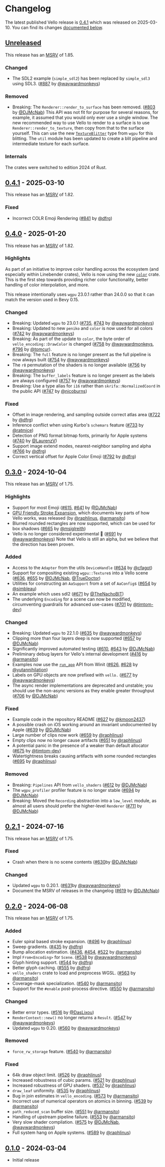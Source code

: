 <!-- Instructions

This changelog follows the patterns described here: <https://keepachangelog.com/en/>.

Subheadings to categorize changes are `added, changed, deprecated, removed, fixed, security`.

-->

# Changelog

The latest published Vello release is [0.4.1](#041---2025-03-10) which was released on 2025-03-10.
You can find its changes [documented below](#041---2025-03-10).

## [Unreleased]

This release has an [MSRV][] of 1.85.

<!-- TODO: Wgpu 24 (#791); override_image change (#802) -->

### Changed

- The SDL2 example (`simple_sdl2`) has been replaced by `simple_sdl3` using SDL3. ([#887][] by [@waywardmonkeys][])


### Removed

- Breaking: The `Renderer::render_to_surface` has been removed. ([#803][] by [@DJMcNab][])
  This API was not fit for purpose for several reasons, for example, it assumed that you would only ever use a single window.
  The new recommended way to use Vello to render to a surface is to use `Renderer::render_to_texture`, then copy from that to the surface yourself.
  This can use the new [`TextureBlitter`](https://docs.rs/wgpu/latest/wgpu/util/struct.TextureBlitter.html) type from `wgpu` for this blitting.
  The `util` module has been updated to create a blit pipeline and intermediate texture for each surface.

### Internals

The crates were switched to edition 2024 of Rust.

## [0.4.1][] - 2025-03-10

This release has an [MSRV][] of 1.82.

### Fixed

- Incorrect COLR Emoji Rendering ([#841][] by [@dfrg][])

## [0.4.0][] - 2025-01-20

This release has an [MSRV][] of 1.82.

### Highlights

As part of an initiative to improve color handling across the ecosystem (and especially within Linebender crates), Vello is now using the new [`color`] crate.
This is the first step towards providing richer color functionality, better handling of color interpolation, and more.

This release intentionally uses `wgpu` 23.0.1 rather than 24.0.0 so that it can match the version used in Bevy 0.15.

### Changed

- Breaking: Updated `wgpu` to 23.0.1 ([#735][], [#743][] by [@waywardmonkeys])
- Breaking: Updated to new `peniko` and `color` is now used for all colors ([#742][] by [@waywardmonkeys])
- Breaking: As part of the update to `color`, the byte order of `vello_encoding::DrawColor` is changed ([#758][] by [@waywardmonkeys][], [#796][] by [@tomcur][]).
- Breaking: The `full` feature is no longer present as the full pipeline is now always built ([#754][] by [@waywardmonkeys])
- The `r8` permutation of the shaders is no longer available ([#756][] by [@waywardmonkeys])
- Breaking: The `buffer_labels` feature is no longer present as the labels are always configured ([#757][] by [@waywardmonkeys])
- Breaking: Use a type alias for `i16` rather than `skrifa::NormalizedCoord` in the public API ([#747][] by [@nicoburns][])

### Fixed

- Offset in image rendering, and sampling outside correct atlas area ([#722][] by [@dfrg])
- Inference conflict when using Kurbo's `schemars` feature ([#733][] by [@ratmice][])
- Detection of PNG format bitmap fonts, primarily for Apple systems ([#740][] by [@LaurenzV])
- Support image extend modes, nearest-neighbor sampling and alpha ([#766][] by [@dfrg])
- Correct vertical offset for Apple Color Emoji ([#792][] by [@dfrg])

## [0.3.0][] - 2024-10-04

This release has an [MSRV][] of 1.75.

### Highlights

- Support for most Emoji ([#615][], [#641][] by [@DJMcNab])
- [GPU Friendly Stroke Expansion][stroke-expansion], which documents key parts of how Vello works, was released (by [@raphlinus], [@armansito])
- Blurred rounded rectangles are now supported, which can be used for box shadows ([#665][] by [@msiglreith][])
- Vello is no longer considered experimental 🎉 ([#691][] by [@waywardmonkeys])
  Note that Vello is still an alpha, but we believe that the direction has been proven.

### Added

- Access to the `Adapter` from the utils `DeviceHandle` ([#634][] by [@cfagot][])
- Support for compositing existing `wgpu::Texture`s into a Vello scene ([#636][], [#655][] by [@DJMcNab], [@TrueDoctor][])
- Utilities for constructing an `AaSupport` from a set of `AaConfig`s ([#654][] by [@simbleau][])
- An example which uses sdl2 ([#671][] by [@TheNachoBIT][])
- The underlying `Encoding` for a scene can now be modified, circumventing guardrails for advanced use-cases ([#701][] by [@timtom-dev][])

### Changed

- Breaking: Updated `wgpu` to 22.1.0 ([#635][] by [@waywardmonkeys])
- Clipping more than four layers deep is now supported ([#657][] by [@DJMcNab])
- Significantly improved automated testing ([#610][], [#643][] by [@DJMcNab])
- Preliminary debug layers for Vello's internal development ([#416][] by [@armansito])
- Examples now use the [`run_app`][] API from Winit ([#626][], [#628][] by [@yutannihilation][])
- Labels on GPU objects are now prefixed with `vello.` ([#677][] by [@waywardmonkeys])
- The async render implementations are deprecated and unstable; you should use the non-async versions as they enable greater throughput ([#706][] by [@DJMcNab])

### Fixed

- Example code in the repository README ([#627][] by [@kmoon2437][])
- A possible crash on iOS working around an invariant undocumented by Apple ([#639][] by [@DJMcNab][])
- Large number of clips now work ([#659][] by [@raphlinus])
- Empty clips now no longer cause artifacts ([#651][] by [@raphlinus])
- A potential panic in the presence of a weaker than default allocator ([#675][] by [@timtom-dev][])
- Watertightness breaks causing artifacts with some rounded rectangles ([#695][] by [@raphlinus])

### Removed

- Breaking: `Pipelines` API from `vello_shaders` ([#612][] by [@DJMcNab])
- The `wgpu_profiler` profiler feature is no longer stable ([#694][] by [@DJMcNab])
- Breaking: Moved the `Recording` abstraction into a `low_level` module, as almost all users should prefer the higher-level `Renderer` ([#711][] by [@DJMcNab])

## [0.2.1][] - 2024-07-16

This release has an [MSRV][] of 1.75.

### Fixed

- Crash when there is no scene contents ([#630][]by [@DJMcNab])

### Changed

- Updated `wgpu` to 0.20.1. ([#631][]by [@waywardmonkeys])
- Document the MSRV of releases in the changelog ([#619][] by [@DJMcNab])

## [0.2.0] - 2024-06-08

This release has an [MSRV][] of 1.75.

### Added

- Euler spiral based stroke expansion. ([#496][] by [@raphlinus])
- Sweep gradients. ([#435][] by [@dfrg])
- Bump allocation estimation. ([#436][], [#454][], [#522][] by [@armansito])
- Impl `From<Encoding>` for `Scene`. ([#538][] by [@waywardmonkeys])
- Glyph hinting support. ([#544][] by [@dfrg])
- Better glyph caching. ([#555][] by [@dfrg])
- `vello_shaders` crate to load and preprocess WGSL. ([#563][] by [@armansito])
- Coverage-mask specialization. ([#540][] by [@armansito])
- Support for the `#enable` post-process directive. ([#550][] by [@armansito])

### Changed

- Better error types. ([#516][] by [@DasLixou])
- `RenderContext::new()` no longer returns a `Result`. ([#547][] by [@waywardmonkeys])
- Updated `wgpu` to 0.20. ([#560][] by [@waywardmonkeys])

### Removed

- `force_rw_storage` feature. ([#540][] by [@armansito])

### Fixed

- 64k draw object limit. ([#526][] by [@raphlinus])
- Increased robustness of cubic params. ([#521][] by [@raphlinus])
- Increased robustness of GPU shaders. ([#537][] by [@raphlinus])
- `draw_leaf` uniformity. ([#535][] by [@raphlinus])
- Bug in join estimates in `vello_encoding`. ([#573][] by [@armansito])
- Incorrect use of numerical operators on atomics in binning. ([#539][] by [@armansito])
- `path_reduced_scan` buffer size. ([#551][] by [@armansito])
- Handling of upstream pipeline failure. ([#553][] by [@armansito])
- Very slow shader compilation. ([#575][] by [@DJMcNab], [@waywardmonkeys])
- Full system hang on Apple systems. ([#589][] by [@raphlinus])

## [0.1.0] - 2024-03-04

- Initial release

[@raphlinus]: https://github.com/raphlinus
[@armansito]: https://github.com/armansito
[@cfagot]: https://github.com/cfagot
[@DasLixou]: https://github.com/DasLixou
[@dfrg]: https://github.com/drfg
[@DJMcNab]: https://github.com/DJMcNab
[@kmoon2437]: https://github.com/kmoon2437
[@LaurenzV]: https://github.com/LaurenzV
[@msiglreith]: https://github.com/msiglreith
[@nicoburns]: https://github.com/nicoburns
[@ratmice]: https://github.com/ratmice
[@simbleau]: https://github.com/simbleau
[@TheNachoBIT]: https://github.com/TheNachoBIT
[@timtom-dev]: https://github.com/timtom-dev
[@tomcur]: https://github.com/tomcur
[@TrueDoctor]: https://github.com/TrueDoctor
[@waywardmonkeys]: https://github.com/waywardmonkeys
[@yutannihilation]: https://github.com/yutannihilation

[#416]: https://github.com/linebender/vello/pull/416
[#435]: https://github.com/linebender/vello/pull/435
[#436]: https://github.com/linebender/vello/pull/436
[#454]: https://github.com/linebender/vello/pull/454
[#496]: https://github.com/linebender/vello/pull/496
[#516]: https://github.com/linebender/vello/pull/516
[#521]: https://github.com/linebender/vello/pull/521
[#522]: https://github.com/linebender/vello/pull/522
[#526]: https://github.com/linebender/vello/pull/526
[#535]: https://github.com/linebender/vello/pull/535
[#537]: https://github.com/linebender/vello/pull/537
[#538]: https://github.com/linebender/vello/pull/538
[#539]: https://github.com/linebender/vello/pull/539
[#540]: https://github.com/linebender/vello/pull/540
[#544]: https://github.com/linebender/vello/pull/544
[#547]: https://github.com/linebender/vello/pull/547
[#550]: https://github.com/linebender/vello/pull/550
[#551]: https://github.com/linebender/vello/pull/551
[#553]: https://github.com/linebender/vello/pull/553
[#555]: https://github.com/linebender/vello/pull/555
[#560]: https://github.com/linebender/vello/pull/560
[#563]: https://github.com/linebender/vello/pull/563
[#573]: https://github.com/linebender/vello/pull/573
[#575]: https://github.com/linebender/vello/pull/575
[#589]: https://github.com/linebender/vello/pull/589
[#610]: https://github.com/linebender/vello/pull/610
[#612]: https://github.com/linebender/vello/pull/612
[#615]: https://github.com/linebender/vello/pull/615
[#619]: https://github.com/linebender/vello/pull/619
[#626]: https://github.com/linebender/vello/pull/626
[#627]: https://github.com/linebender/vello/pull/627
[#628]: https://github.com/linebender/vello/pull/628
[#630]: https://github.com/linebender/vello/pull/630
[#631]: https://github.com/linebender/vello/pull/631
[#634]: https://github.com/linebender/vello/pull/634
[#635]: https://github.com/linebender/vello/pull/635
[#636]: https://github.com/linebender/vello/pull/636
[#639]: https://github.com/linebender/vello/pull/639
[#641]: https://github.com/linebender/vello/pull/641
[#643]: https://github.com/linebender/vello/pull/643
[#651]: https://github.com/linebender/vello/pull/651
[#654]: https://github.com/linebender/vello/pull/654
[#655]: https://github.com/linebender/vello/pull/655
[#657]: https://github.com/linebender/vello/pull/657
[#659]: https://github.com/linebender/vello/pull/659
[#665]: https://github.com/linebender/vello/pull/665
[#671]: https://github.com/linebender/vello/pull/671
[#675]: https://github.com/linebender/vello/pull/675
[#677]: https://github.com/linebender/vello/pull/677
[#691]: https://github.com/linebender/vello/pull/691
[#694]: https://github.com/linebender/vello/pull/694
[#695]: https://github.com/linebender/vello/pull/695
[#701]: https://github.com/linebender/vello/pull/701
[#706]: https://github.com/linebender/vello/pull/706
[#711]: https://github.com/linebender/vello/pull/711
[#722]: https://github.com/linebender/vello/pull/722
[#733]: https://github.com/linebender/vello/pull/733
[#735]: https://github.com/linebender/vello/pull/735
[#740]: https://github.com/linebender/vello/pull/740
[#742]: https://github.com/linebender/vello/pull/742
[#743]: https://github.com/linebender/vello/pull/743
[#747]: https://github.com/linebender/vello/pull/747
[#754]: https://github.com/linebender/vello/pull/754
[#756]: https://github.com/linebender/vello/pull/756
[#757]: https://github.com/linebender/vello/pull/757
[#758]: https://github.com/linebender/vello/pull/758
[#766]: https://github.com/linebender/vello/pull/766
[#792]: https://github.com/linebender/vello/pull/792
[#796]: https://github.com/linebender/vello/pull/796
[#803]: https://github.com/linebender/vello/pull/803
[#841]: https://github.com/linebender/vello/pull/841
[#887]: https://github.com/linebender/vello/pull/887

<!-- Note that this still comparing against 0.4.0, because 0.4.1 is a cherry-picked patch -->
[Unreleased]: https://github.com/linebender/vello/compare/v0.4.0...HEAD
[0.4.1]: https://github.com/linebender/vello/compare/v0.4.0...v0.4.1
[0.4.0]: https://github.com/linebender/vello/compare/v0.3.0...v0.4.0
<!-- Note that this still comparing against 0.2.0, because 0.2.1 is a cherry-picked patch -->
[0.3.0]: https://github.com/linebender/vello/compare/v0.2.0...v0.3.0
[0.2.1]: https://github.com/linebender/vello/compare/v0.2.0...v0.2.1
[0.2.0]: https://github.com/linebender/vello/compare/v0.1.0...v0.2.0
[0.1.0]: https://github.com/linebender/vello/releases/tag/v0.1.0

[MSRV]: README.md#minimum-supported-rust-version-msrv
[`run_app`]: https://docs.rs/winit/latest/winit/event_loop/struct.EventLoop.html#method.run_app
[stroke-expansion]: https://linebender.org/gpu-stroke-expansion-paper/
[`color`]: https://docs.rs/color/
